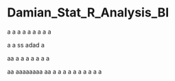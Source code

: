 # Damian_Stat_R_Analysis_BI

a
a
a
a
a
a
a
a
a

a
a
ss
adad
a

aa
a
a
a
a
a
a
a

aa
aaaaaaaa
aa
a
a
a
a
a
a
a
a
a
a
